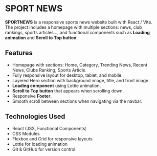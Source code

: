 # SPORT NEWS

**SPORTNEWS** is a responsive sports news website built with React / Vite. The project includes a homepage with multiple sections: news, club rankings, sports articles..., and functional components such as **Loading animation** and **Scroll to Top button**.

## Features
- Homepage with sections: Home, Category, Trending News, Recent News, Clubs Ranking, Sports Article.
- Fully responsive layout for desktop, tablet, and mobile.
- Layered Hero section with background image, title, and front image.
- **Loading component** using Lottie animation.
- **Scroll to Top button** that appears when scrolling down.
- Responsive **Footer**.
- Smooth scroll between sections when navigating via the navbar.

## Technologies Used
- React (JSX, Functional Components)
- CSS Modules
- Flexbox and Grid for responsive layouts
- Lottie for loading animation
- Git & GitHub for version control
